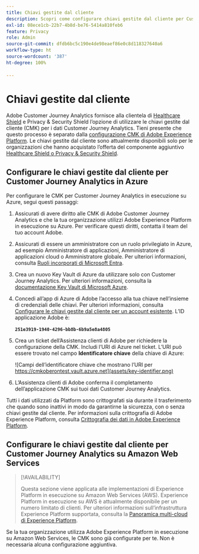 ```yaml
---
title: Chiavi gestite dal cliente
description: Scopri come configurare chiavi gestite dal cliente per Customer Journey Analytics.
exl-id: 08ece1cb-22b7-4b8d-be76-5414a810feb6
feature: Privacy
role: Admin
source-git-commit: dfdb6bc5c190e4de98eaef86e0c8d118327640a6
workflow-type: ht
source-wordcount: '387'
ht-degree: 100%

---
```


# Chiavi gestite dal cliente

Adobe Customer Journey Analytics fornisce alla clientela di [Healthcare Shield](https://www.adobe.com/trust/compliance/hipaa-ready.html) e Privacy &amp; Security Shield l’opzione di utilizzare le chiavi gestite dal cliente (CMK) per i dati Customer Journey Analytics. Tieni presente che questo processo è separato dalla [configurazione CMK di Adobe Experience Platform](https://experienceleague.adobe.com/it/docs/experience-platform/landing/governance-privacy-security/customer-managed-keys/overview). Le chiavi gestite dal cliente sono attualmente disponibili solo per le organizzazioni che hanno acquistato l’offerta del componente aggiuntivo [Healthcare Shield o Privacy &amp; Security Shield](https://experienceleague.adobe.com/it/docs/events/customer-data-management-voices-recordings/governance/healthcare-shield).

## Configurare le chiavi gestite dal cliente per Customer Journey Analytics in Azure

Per configurare le CMK per Customer Journey Analytics in esecuzione su Azure, segui questi passaggi:

1. Assicurati di avere diritto alle CMK di Adobe Customer Journey Analytics e che la tua organizzazione utilizzi Adobe Experience Platform in esecuzione su Azure. Per verificare questi diritti, contatta il team del tuo account Adobe.
1. Assicurati di essere un amministratore con un ruolo privilegiato in Azure, ad esempio Amministratore di applicazioni, Amministratore di applicazioni cloud o Amministratore globale. Per ulteriori informazioni, consulta [Ruoli incorporati di Microsoft Entra](https://learn.microsoft.com/it-it/entra/identity/role-based-access-control/permissions-reference).
1. Crea un nuovo Key Vault di Azure da utilizzare solo con Customer Journey Analytics. Per ulteriori informazioni, consulta la [documentazione Key Vault di Microsoft Azure](https://learn.microsoft.com/it-it/azure/key-vault/general/).
1. Concedi all’app di Azure di Adobe l’accesso alla tua chiave nell’insieme di credenziali delle chiavi. Per ulteriori informazioni, consulta [Configurare le chiavi gestite dal cliente per un account esistente](https://learn.microsoft.com/it-it/azure/storage/common/customer-managed-keys-configure-cross-tenant-existing-account?toc=%2Fazure%2Fstorage%2Fblobs%2Ftoc.json&amp;tabs=powershell-preview%2Cazure-portal#the-customer-grants-the-service-providers-app-access-to-the-key-in-the-key-vault). L’ID applicazione Adobe è:

   **`251e3919-1940-4296-bb8b-6b9a5e8a4805`**

1. Crea un ticket dell’Assistenza clienti di Adobe per richiedere la configurazione della CMK. Includi l’URI di Azure nel ticket. L’URI può essere trovato nel campo **Identificatore chiave** della chiave di Azure:

   ![Campi dell’identificatore chiave che mostrano l’URI per https://cmkoberontest.vault.azure.net](assets/key-identifier.png)

1. L’Assistenza clienti di Adobe conferma il completamento dell’applicazione CMK sui tuoi dati Customer Journey Analytics.

Tutti i dati utilizzati da Platform sono crittografati sia durante il trasferimento che quando sono inattivi in modo da garantirne la sicurezza, con o senza chiavi gestite dal cliente. Per informazioni sulla crittografia di Adobe Experience Platform, consulta [Crittografia dei dati in Adobe Experience Platform](https://experienceleague.adobe.com/it/docs/experience-platform/landing/governance-privacy-security/encryption).

## Configurare le chiavi gestite dal cliente per Customer Journey Analytics su Amazon Web Services

>[!AVAILABILITY]
>
>Questa sezione viene applicata alle implementazioni di Experience Platform in esecuzione su Amazon Web Services (AWS). Experience Platform in esecuzione su AWS è attualmente disponibile per un numero limitato di clienti. Per ulteriori informazioni sull’infrastruttura Experience Platform supportata, consulta la [Panoramica multi-cloud di Experience Platform](https://experienceleague.adobe.com/it/docs/experience-platform/landing/multi-cloud).

Se la tua organizzazione utilizza Adobe Experience Platform in esecuzione su Amazon Web Services, le CMK sono già configurate per te. Non è necessaria alcuna configurazione aggiuntiva.
